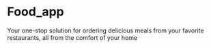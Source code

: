 # Food_app
Your one-stop solution for ordering delicious meals from your favorite restaurants, all from the comfort of your home
